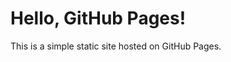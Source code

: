 <!DOCTYPE html>
<html lang="en">
<head>
    <meta charset="UTF-8">
    <meta name="viewport" content="width=device-width, initial-scale=1.0">
    <title>My GitHub Page</title>
</head>
<body>
    <h1>Hello, GitHub Pages!</h1>
    <p>This is a simple static site hosted on GitHub Pages.</p>
</body>
</html>

